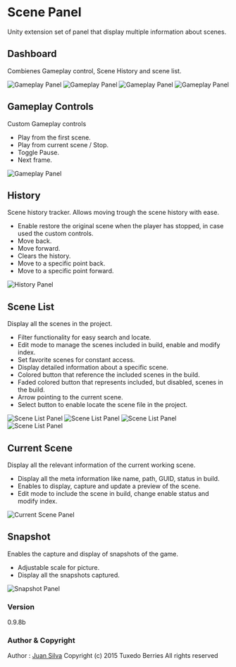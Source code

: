 # Scene Panel

Unity extension set of panel that display multiple information about scenes.

## Dashboard
Combienes Gameplay control, Scene History and scene list.

![Gameplay Panel](/.docs/dashboard_normal.png)
![Gameplay Panel](/.docs/dashboard_edit.png)
![Gameplay Panel](/.docs/dashboard_detail.png)
![Gameplay Panel](/.docs/dashboard_filter.png)

## Gameplay Controls
Custom Gameplay controls
- Play from the first scene.
- Play from current scene / Stop.
- Toggle Pause.
- Next frame.

![Gameplay Panel](/.docs/gameplay_panel.png)

## History
Scene history tracker. Allows moving trough the scene history with ease.
- Enable restore the original scene when the player has stopped, in case used the custom controls.
- Move back.
- Move forward.
- Clears the history.
- Move to a specific point back.
- Move to a specific point forward.

![History Panel](/.docs/history_panel.png)

## Scene List
Display all the scenes in the project.
- Filter functionality for easy search and locate.
- Edit mode to manage the scenes included in build, enable and modify index.
- Set favorite scenes for constant access.
- Display detailed information about a specific scene.
- Colored button that reference the included scenes in the build.
- Faded colored button that represents included, but disabled, scenes in the build. 
- Arrow pointing to the current scene.
- Select button to enable locate the scene file in the project.

![Scene List Panel](/.docs/scene_list_panel_normal.png)
![Scene List Panel](/.docs/scene_list_panel_edit.png)
![Scene List Panel](/.docs/scene_list_panel_detail.png)
![Scene List Panel](/.docs/scene_list_panel_filter.png) 

## Current Scene
Display all the relevant information of the current working scene.
- Display all the meta information like name, path, GUID, status in build.
- Enables to display, capture and update a preview of the scene.
- Edit mode to include the scene in build, change enable status and modify index.

![Current Scene Panel](/.docs/current_scene_panel.png)

## Snapshot
Enables the capture and display of snapshots of the game.
- Adjustable scale for picture.
- Display all the snapshots captured.

![Snapshot Panel](/.docs/snapshot_panel.png)

### Version
0.9.8b

### Author & Copyright
Author : [Juan Silva](juanssl@gmail.com)
Copyright (c) 2015 Tuxedo Berries All rights reserved

